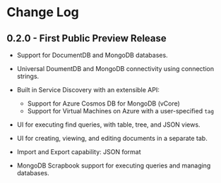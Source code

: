# Change Log

## 0.2.0 - First Public Preview Release

- Support for DocumentDB and MongoDB databases.
- Universal DoumentDB and MongoDB connectivity using connection strings.
- Built in Service Discovery with an extensible API:

  - Support for Azure Cosmos DB for MongoDB (vCore)
  - Support for Virtual Machines on Azure with a user-specified `tag`

- UI for executing find queries, with table, tree, and JSON views.
- UI for creating, viewing, and editing documents in a separate tab.
- Import and Export capability: JSON format
- MongoDB Scrapbook support for executing queries and managing databases.
